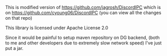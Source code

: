 This is modified version of
https://github.com/jagrosh/DiscordIPC
which is on
https://github.com/cyoung06/DiscordIPC
(you can view all the changes on that repo)

This library is licensed under Apache License 2.0


Since it would be painful to setup maven repository on DG backend, (both to me and other developers due to extremely slow network speed)
I've just put a jar.